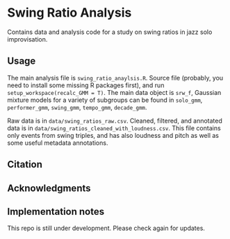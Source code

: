 # Swing Ratio Analysis

Contains data and analysis code for a study on swing ratios in jazz solo improvisation.

## Usage
The main analysis file is `swing_ratio_anaylsis.R`. Source file (probably, you need to install some missing R packages first), and run `setup_workspace(recalc_GMM = T)`. The main data object is `srw_f`, Gaussian mixture models for a variety of subgroups can be found in `solo_gmm`, `performer_gmm`, `swing_gmm`, `tempo_gmm`, `decade_gmm`.  

Raw data is in `data/swing_ratios_raw.csv`. Cleaned, filtered, and annotated data is in `data/swing_ratios_cleaned_with_loudness.csv`. This file contains only events from swing triples, and has also loudness and pitch as well as some useful metadata annotations.

## Citation


## Acknowledgments

 
## Implementation notes
This repo is still under development. Please check again for updates.
